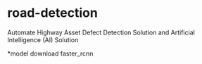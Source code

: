 # road-detection
Automate Highway Asset Defect Detection Solution and Artificial Intelligence (AI) Solution


*model download faster_rcnn
